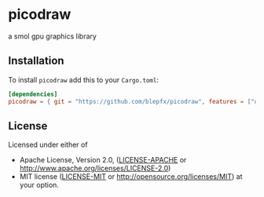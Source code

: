 # picodraw
a smol gpu graphics library

## Installation

To install `picodraw` add this to your `Cargo.toml`:

```toml
[dependencies]
picodraw = { git = "https://github.com/blepfx/picodraw", features = ["derive", "opengl"], branch = "rewrite" }
```

## License
Licensed under either of
 * Apache License, Version 2.0, ([LICENSE-APACHE](LICENSE-APACHE) or http://www.apache.org/licenses/LICENSE-2.0)
 * MIT license ([LICENSE-MIT](LICENSE-MIT) or http://opensource.org/licenses/MIT)
at your option.

